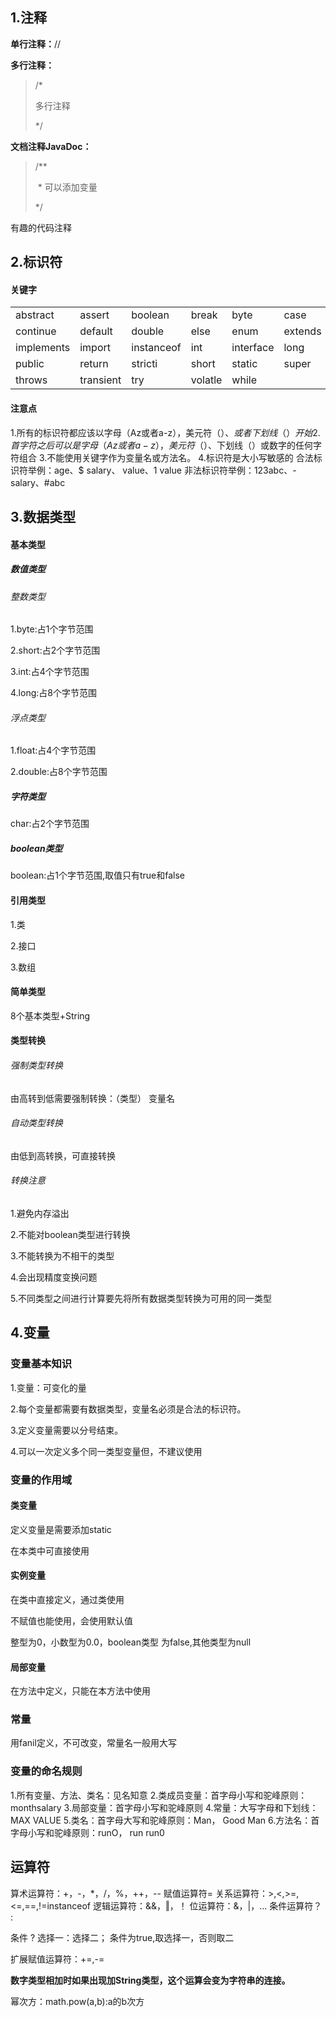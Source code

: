 ## 1.注释

**单行注释：**//

**多行注释：**

>/*
>
>多行注释 
>
>*/

**文档注释JavaDoc：**

>/**
>
>​    * 可以添加变量
>
>*/

有趣的代码注释

## 2.标识符

#### 关键字

|            |           |            |         |           |         |        |              |       |           |
| ---------- | --------- | ---------- | ------- | --------- | ------- | ------ | ------------ | ----- | --------- |
| abstract   | assert    | boolean    | break   | byte      | case    | catch  | char         | class | const     |
| continue   | default   | double     | else    | enum      | extends | final  | finally      | float | goto      |
| implements | import    | instanceof | int     | interface | long    | native | new          | cage  | protected |
| public     | return    | stricti    | short   | static    | super   | switch | synchronized | this  | th        |
| throws     | transient | try        | volatle | while     |         |        |              |       |           |



#### 注意点

1.所有的标识符都应该以字母（Az或者a-z），美元符（$）、或者下划线（）开始
2.首字符之后可以是字母（Az或者a-z），美元符（$）、下划线（）或数字的任何字符组合
3.不能使用关键字作为变量名或方法名。
4.标识符是大小写敏感的
合法标识符举例：age、$ salary、 value、1 value
非法标识符举例：123abc、- salary、#abc

## 3.数据类型

#### 基本类型

##### 数值类型

###### 整数类型

1.byte:占1个字节范围

2.short:占2个字节范围

3.int:占4个字节范围

4.long:占8个字节范围

###### 浮点类型

1.float:占4个字节范围

2.double:占8个字节范围

##### 字符类型

char:占2个字节范围

##### boolean类型

boolean:占1个字节范围,取值只有true和false 	

#### 引用类型

1.类

2.接口

3.数组

#### 简单类型

8个基本类型+String

#### 类型转换

###### 强制类型转换

由高转到低需要强制转换：（类型） 变量名

###### 自动类型转换

由低到高转换，可直接转换

###### 转换注意

1.避免内存溢出

2.不能对boolean类型进行转换

3.不能转换为不相干的类型

4.会出现精度变换问题

5.不同类型之间进行计算要先将所有数据类型转换为可用的同一类型

## 4.变量

### 变量基本知识

1.变量：可变化的量

2.每个变量都需要有数据类型，变量名必须是合法的标识符。

3.定义变量需要以分号结束。

4.可以一次定义多个同一类型变量但，不建议使用

### 变量的作用域

#### 类变量

定义变量是需要添加static

在本类中可直接使用

#### 实例变量

在类中直接定义，通过类使用

不赋值也能使用，会使用默认值

整型为0，小数型为0.0，boolean类型 为false,其他类型为null

#### 局部变量 	

在方法中定义，只能在本方法中使用

### 常量

用fanil定义，不可改变，常量名一般用大写

### 变量的命名规则

1.所有变量、方法、类名：见名知意
2.类成员变量：首字母小写和驼峰原则： monthsalary
3.局部变量：首字母小写和驼峰原则
4.常量：大写字母和下划线： MAX VALUE
5.类名：首字母大写和驼峰原则：Man， Good Man
6.方法名：首字母小写和驼峰原则：runO， run run0

## 运算符

算术运算符：+，-，*，/，%，++，--
赋值运算符=
关系运算符：>,<,>=,<=,==,!=instanceof
逻辑运算符：&&，‖，！
位运算符：&，|，...
条件运算符？ :

条件 ? 选择一：选择二；  条件为true,取选择一，否则取二

扩展赋值运算符：+=,-=

**数字类型相加时如果出现加String类型，这个运算会变为字符串的连接。**

幂次方：math.pow(a,b):a的b次方





